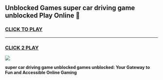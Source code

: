 
## Unblocked Games super car driving game unblocked Play Online 👋
<h3>
<a href="https://news.freeplayer.one?title=super_car_driving_game_unblocked&ref=17F">CLICK TO PLAY</a></h3>
<hr>

<h3>
<a href="https://news.freeplayer.one?title=super_car_driving_game_unblocked&ref=17F">CLICK 2 PLAY</a>
  
</h3>

<a href="https://news.freeplayer.one?title=super_car_driving_game_unblocked&ref=17F/"><img src="https://clearcache.store/games.png"></a>


**super car driving game unblocked games unblocked: Your Gateway to Fun and Accessible Online Gaming**
